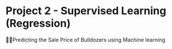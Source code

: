 # Project 2 - Supervised Learning (Regression)

🚜🚜Predicting the Sale Price of Bulldozers using Machine learning
 
